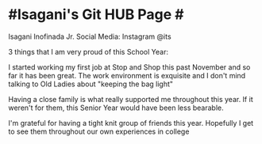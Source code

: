 # #Isagani's Git HUB Page # #

Isagani Inofinada Jr.
Social Media: Instagram @its

3 things that I am very proud of this School Year:

I started working my first job at Stop and Shop this past November and so far it has been great. The work environment is exquisite and I don't mind talking to Old Ladies about "keeping the bag light"

Having a close family is what really supported me throughout this year. If it weren't for them, this Senior Year would have been less bearable. 

I'm grateful for having a tight knit group of friends this year. Hopefully I get to see them throughout our own experiences in college
